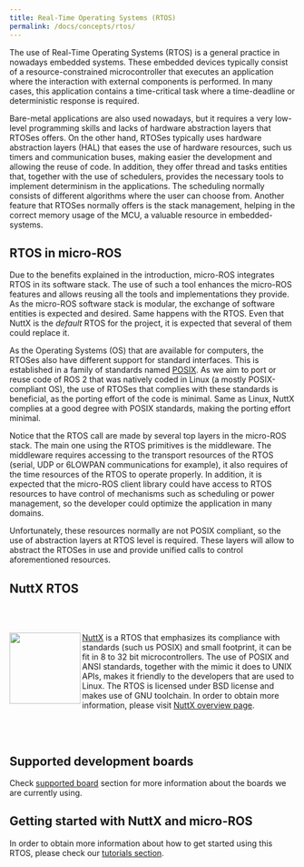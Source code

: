 ```yaml
---
title: Real-Time Operating Systems (RTOS)
permalink: /docs/concepts/rtos/
---
```


The use of Real-Time Operating Systems (RTOS) is a general practice in nowadays embedded systems. These embedded devices typically consist of a resource-constrained microcontroller that executes an application where the interaction with external components is performed. In many cases, this application contains a time-critical task where a time-deadline or deterministic response is required.

Bare-metal applications are also used nowadays, but it requires a very low-level programming skills and lacks of hardware abstraction layers that RTOSes offers. On the other hand, RTOSes typically uses hardware abstraction layers (HAL) that eases the use of hardware resources, such us timers and communication buses, making easier the development and allowing the reuse of code. In addition, they offer thread and tasks entities that, together with the use of schedulers, provides the necessary tools to implement determinism in the applications. The scheduling normally consists of different algorithms where the user can choose from. Another feature that RTOSes normally offers is the stack management, helping in the correct memory usage of the MCU, a valuable resource in embedded-systems.

## RTOS in micro-ROS

Due to the benefits explained in the introduction, micro-ROS integrates RTOS in its software stack. The use of such a tool enhances the micro-ROS features and allows reusing all the tools and implementations they provide. As the micro-ROS software stack is modular, the exchange of software entities is expected and desired. Same happens with the RTOS. Even that NuttX is the *default* RTOS for the project, it is expected that several of them could replace it.

As the Operating Systems (OS) that are available for computers, the RTOSes also have different support for standard interfaces. This is established in a family of standards named [POSIX](https://pubs.opengroup.org/onlinepubs/9699919799/). As we aim to port or reuse code of ROS 2 that was natively coded in Linux (a mostly POSIX-compliant OS), the use of RTOSes that complies with these standards is beneficial, as the porting effort of the code is minimal. Same as Linux, NuttX complies at a good degree with POSIX standards, making the porting effort minimal.

Notice that the RTOS call are made by several top layers in the micro-ROS stack. The main one using the RTOS primitives is the middleware. The middleware requires accessing to the transport resources of the RTOS (serial, UDP or 6LOWPAN communications for example), it also requires of the time resources of the RTOS to operate properly. In addition, it is expected that the micro-ROS client library could have access to RTOS resources to have control of mechanisms such as scheduling or power management, so the developer could optimize the application in many domains.

Unfortunately, these resources normally are not POSIX compliant, so the use of abstraction layers at RTOS level is required. These layers will allow to abstract the RTOSes in use and provide unified calls to control aforementioned resources.

## NuttX RTOS

<br/><br/>

<img align="left" width="125" height="125" src="https://upload.wikimedia.org/wikipedia/commons/b/b0/NuttX_logo.png">

[NuttX](http://www.nuttx.org/) is a RTOS that emphasizes its compliance with standards (such us POSIX) and small footprint, it can be fit in 8 to 32 bit microcontrollers. The use of POSIX and ANSI standards, together with the mimic it does to UNIX APIs, makes it friendly to the developers that are used to Linux. The RTOS is licensed under BSD license and makes use of GNU toolchain. In order to obtain more information, please visit [NuttX overview page](http://nuttx.org/Documentation/NuttX.html#overview).

<br/><br/>

## Supported development boards

Check [supported board](/docs/overview/hardware/) section for more information about the boards we are currently using.

## Getting started with NuttX and micro-ROS

In order to obtain more information about how to get started using this RTOS, please check our [tutorials section](/docs/tutorials/basic/getting_started/).
